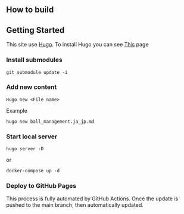 ## How to build

## Getting Started
This site use [Hugo](https://gohugo.io/getting-started/quick-start/). To install Hugo you can see [This](https://gohugo.io/getting-started/installing) page

### Install submodules
```
git submodule update -i
```

### Add new content
```
Hugo new <File name>
```

Example
```
hugo new ball_management.ja_jp.md
```

### Start local server
```
hugo server -D
```

or
```
docker-compose up -d
```

### Deploy to GitHub Pages
This process is fully automated by GitHub Actions. Once the update is pushed to the main branch, then automatically updated.
